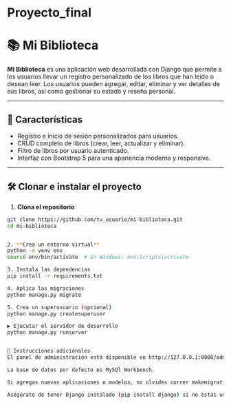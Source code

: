# Proyecto_final

# 📚 Mi Biblioteca

**Mi Biblioteca** es una aplicación web desarrollada con Django que permite a los usuarios llevar un registro personalizado de los libros que han leído o desean leer. Los usuarios pueden agregar, editar, eliminar y ver detalles de sus libros, así como gestionar su estado y reseña personal.

---

## 🚀 Características

- Registro e inicio de sesión personalizados para usuarios.
- CRUD completo de libros (crear, leer, actualizar y eliminar).
- Filtro de libros por usuario autenticado.
- Interfaz con Bootstrap 5 para una apariencia moderna y responsive.

---

## 🛠️ Clonar e instalar el proyecto

1. **Clona el repositorio**
```bash
git clone https://github.com/tu_usuario/mi-biblioteca.git
cd mi-biblioteca


2. **Crea un entorno virtual**
python -m venv env
source env/bin/activate  # En Windows: env\Scripts\activate

3. Instala las dependencias
pip install -r requirements.txt

4. Aplica las migraciones
python manage.py migrate

5. Crea un superusuario (opcional)
python manage.py createsuperuser

▶️ Ejecutar el servidor de desarrollo
python manage.py runserver


📌 Instrucciones adicionales
El panel de administración está disponible en http://127.0.0.1:8000/admin

La base de datos por defecto es MySQl Workbench.

Si agregas nuevas aplicaciones o modelos, no olvides correr makemigrations y migrate.

Asegúrate de tener Django instalado (pip install django) si no estás usando el archivo requirements.txt.

